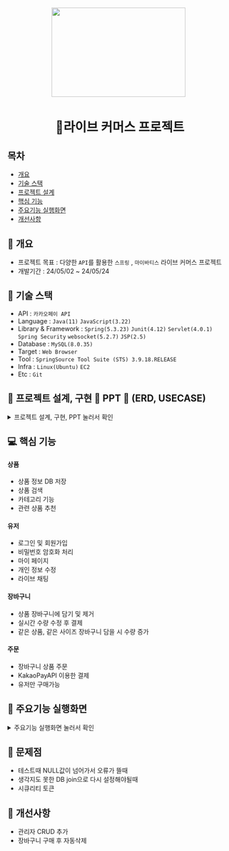 <h1 align='center'> <img src='https://cdn-icons-png.flaticon.com/512/5208/5208370.png' style='width: 300px; height: 200px;'>&nbsp;</h1>
<h1  align='center'>👕라이브 커머스 프로젝트</h1>



## 목차
- [개요](https://github.com/YoungQWER/LiveCommerce#-개요)
- [기술 스택](https://github.com/YoungQWER/LiveCommerce#-기술-스택)
- [프로젝트 설계](https://github.com/YoungQWER/LiveCommerce#-프로젝트-설계)
- [핵심 기능](https://github.com/YoungQWER/LiveCommerce#-핵심-기능)
- [주요기능 실행화면](https://github.com/YoungQWER/LiveCommerce#-주요기능-실행화면)
- [개선사항](https://github.com/YoungQWER/LiveCommerce#-개선사항)
  


## 🚩 개요
- 프로젝트 목표 : 다양한 `API`를 활용한 `스프링` , `마이바티스` 라이브 커머스 프로젝트
- 개발기간 : 24/05/02 ~ 24/05/24



## 🔧 기술 스택
- API : `카카오페이 API`
- Language : `Java(11)` `JavaScript(3.22)`
- Library & Framework : `Spring(5.3.23)` `Junit(4.12)` `Servlet(4.0.1)` `Spring Security` `websocket(5.2.7)` `JSP(2.5)`
- Database : `MySQL(8.0.35)`
- Target : `Web Browser`
- Tool : `SpringSource Tool Suite (STS) 3.9.18.RELEASE`
- Infra : `Linux(Ubuntu)` `EC2`
- Etc : `Git`

## 👾 프로젝트 설계, 구현 📂 PPT 📂 (ERD, USECASE)

<details><summary>프로젝트 설계, 구현, PPT 눌러서 확인</summary>   
<div align="center">   

**![1](https://github.com/YoungQWER/LiveCommerce/assets/157094828/9f6401a4-513b-4c22-911a-3a8d28542624)**
**![2](https://github.com/YoungQWER/LiveCommerce/assets/157094828/8ff0b5bc-dc4b-4864-b073-b05e3e001317)**
**![3](https://github.com/YoungQWER/LiveCommerce/assets/157094828/00e75f3e-1a45-4881-9af3-d761346175c1)**
**![4](https://github.com/YoungQWER/LiveCommerce/assets/157094828/a4ac30d7-8a50-4f57-b7e9-4f8de0babc28)**
**![5](https://github.com/YoungQWER/LiveCommerce/assets/157094828/98d67baf-a9dc-4572-9225-5a0df5f86895)**
**![6](https://github.com/YoungQWER/LiveCommerce/assets/157094828/066c8938-1873-4493-a97e-9fe546174ff9)**
**![7](https://github.com/YoungQWER/LiveCommerce/assets/157094828/59141d23-f40b-4f3e-b49e-6709673de680)**
**![8](https://github.com/YoungQWER/LiveCommerce/assets/157094828/80f5da1c-d693-4da6-883c-f3a0cec5afbd)**
**![9](https://github.com/YoungQWER/LiveCommerce/assets/157094828/5ce640bf-24ec-4956-8602-18ce98e36506)**
**![10](https://github.com/YoungQWER/LiveCommerce/assets/157094828/5325ca18-0479-4100-9314-e540b9659641)**
**![11](https://github.com/YoungQWER/LiveCommerce/assets/157094828/367d32a0-ce89-4992-ab42-e8fd1e204492)**
**![12](https://github.com/YoungQWER/LiveCommerce/assets/157094828/3838dc5b-f5a7-45e0-a6c6-638153a973ee)**
**![13](https://github.com/YoungQWER/LiveCommerce/assets/157094828/efcacf9c-024a-4b3f-b90a-f5e67546e098)**
**![14](https://github.com/YoungQWER/LiveCommerce/assets/157094828/38978333-1afa-4b3b-ae77-c983f0dbae2a)**
**![15](https://github.com/YoungQWER/LiveCommerce/assets/157094828/bdaf929a-4838-495d-bfcf-2e68cec9306c)**
**![16](https://github.com/YoungQWER/LiveCommerce/assets/157094828/fe3574c9-0b8a-4d86-8fe5-99ae093a77fc)**
**![17](https://github.com/YoungQWER/LiveCommerce/assets/157094828/d78b24c2-a9a2-41cd-9a9b-17c9efbe5560)**
**![18](https://github.com/YoungQWER/LiveCommerce/assets/157094828/1b6d772c-3678-4f64-8594-cbe55db9d04a)**
**![19](https://github.com/YoungQWER/LiveCommerce/assets/157094828/1daca093-b435-48f5-8066-e85409a77902)**
**![20](https://github.com/YoungQWER/LiveCommerce/assets/157094828/e77f9e03-9d13-4371-ab35-c17c5b821a65)**
**![21](https://github.com/YoungQWER/LiveCommerce/assets/157094828/de07feb9-0f61-4325-b484-0d9ce5115dc2)**
**![22](https://github.com/YoungQWER/LiveCommerce/assets/157094828/43444f54-07f6-4b9b-95fe-9930e264c66c)**
**![23](https://github.com/YoungQWER/LiveCommerce/assets/157094828/96b28b8b-7cb6-4a4e-9690-2eb517d8d676)**

</div>            
</details>

## 💻 핵심 기능



#### 상품
- 상품 정보 DB 저장
- 상품 검색
- 카테고리 기능
- 관련 상품 추천

#### 유저
- 로그인 및 회원가입
- 비밀번호 암호화 처리
- 마이 페이지
- 개인 정보 수정
- 라이브 채팅

#### 장바구니
- 상품 장바구니에 담기 및 제거
- 실시간 수량 수정 후 결제
- 같은 상품, 같은 사이즈 장바구니 담을 시 수량 증가

#### 주문
- 장바구니 상품 주문
- KakaoPayAPI 이용한 결제
- 유저만 구매가능

## 🎇 주요기능 실행화면

<details>
<summary>주요기능 실행화면 눌러서 확인</summary>

![라이브커머스_이진영_박우주](https://github.com/YoungQWER/LiveCommerce/assets/157094828/6f3e2bc6-4c5d-40e2-82be-992a6ac8e18b)

</details>

## 🚩 문제점
- 테스트때 NULL값이 넘어가서 오류가 뜰때
- 생각지도 못한 DB join으로 다시 설정해야될때
- 시큐리티 토큰


## 🌄 개선사항
- 관리자 CRUD 추가
- 장바구니 구매 후 자동삭제
 
